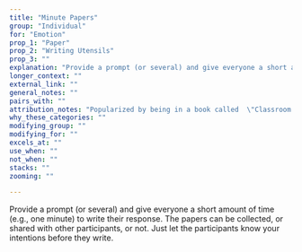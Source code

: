 ```yaml
---
title: "Minute Papers"
group: "Individual"
for: "Emotion"
prop_1: "Paper"
prop_2: "Writing Utensils"
prop_3: ""
explanation: "Provide a prompt (or several) and give everyone a short amount of time (e.g., one minute) to write their response. The papers can be collected, or shared with other participants, or not. Just let the participants know your intentions before they write."
longer_context: ""
external_link: ""
general_notes: ""
pairs_with: ""
attribution_notes: "Popularized by being in a book called  \"Classroom Assessment Techniques\". Summary here - https://vcsa.ucsd.edu/_files/assessment/resources/50_cats.pdf "
why_these_categories: ""
modifying_group: ""
modifying_for: ""
excels_at: ""
use_when: ""
not_when: ""
stacks: ""
zooming: ""

---
```


Provide a prompt (or several) and give everyone a short amount of time (e.g., one minute) to write their response. The papers can be collected, or shared with other participants, or not. Just let the participants know your intentions before they write.
